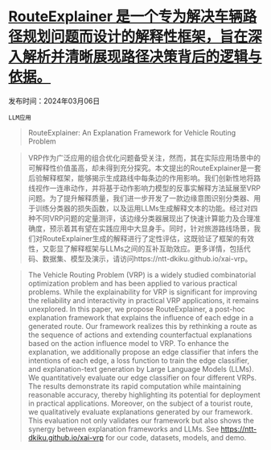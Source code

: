 # [RouteExplainer 是一个专为解决车辆路径规划问题而设计的解释性框架，旨在深入解析并清晰展现路径决策背后的逻辑与依据。](https://arxiv.org/abs/2403.03585)

发布时间：2024年03月06日

`LLM应用`

> RouteExplainer: An Explanation Framework for Vehicle Routing Problem

> VRP作为广泛应用的组合优化问题备受关注，然而，其在实际应用场景中的可解释性价值虽高，却未得到充分探究。本文提出的RouteExplainer是一套后验解释框架，能够揭示生成路线中每条边的作用影响。我们创新性地将路线视作一连串动作，并将基于动作影响力模型的反事实解释方法延展至VRP问题。为了提升解释质量，我们进一步开发了一款边缘意图识别分类器、用于训练分类器的损失函数，以及运用LLMs生成解释文本的功能。经过对四种不同VRP问题的定量测评，该边缘分类器展现出了快速计算能力及合理准确度，预示着其有望在实践应用中大显身手。同时，针对旅游路线场景，我们对RouteExplainer生成的解释进行了定性评估，这既验证了框架的有效性，又彰显了解释框架与LLMs之间的互补互助效应。更多详情，包括代码、数据集、模型及演示，请访问https://ntt-dkiku.github.io/xai-vrp。

> The Vehicle Routing Problem (VRP) is a widely studied combinatorial optimization problem and has been applied to various practical problems. While the explainability for VRP is significant for improving the reliability and interactivity in practical VRP applications, it remains unexplored. In this paper, we propose RouteExplainer, a post-hoc explanation framework that explains the influence of each edge in a generated route. Our framework realizes this by rethinking a route as the sequence of actions and extending counterfactual explanations based on the action influence model to VRP. To enhance the explanation, we additionally propose an edge classifier that infers the intentions of each edge, a loss function to train the edge classifier, and explanation-text generation by Large Language Models (LLMs). We quantitatively evaluate our edge classifier on four different VRPs. The results demonstrate its rapid computation while maintaining reasonable accuracy, thereby highlighting its potential for deployment in practical applications. Moreover, on the subject of a tourist route, we qualitatively evaluate explanations generated by our framework. This evaluation not only validates our framework but also shows the synergy between explanation frameworks and LLMs. See https://ntt-dkiku.github.io/xai-vrp for our code, datasets, models, and demo.